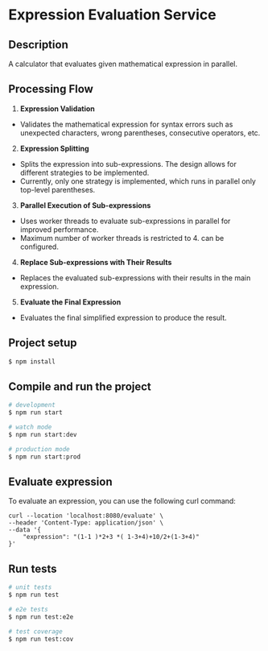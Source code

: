 # Expression Evaluation Service

## Description

A calculator that evaluates given mathematical expression in parallel.

## Processing Flow

1. **Expression Validation**
- Validates the mathematical expression for syntax errors such as unexpected characters, wrong parentheses, consecutive operators, etc.

2. **Expression Splitting**
- Splits the expression into sub-expressions. The design allows for different strategies to be implemented.
- Currently, only one strategy is implemented, which runs in parallel only top-level parentheses.

3. **Parallel Execution of Sub-expressions**
- Uses worker threads to evaluate sub-expressions in parallel for improved performance.
- Maximum number of worker threads is restricted to 4. can be configured.

4. **Replace Sub-expressions with Their Results**
- Replaces the evaluated sub-expressions with their results in the main expression.

5. **Evaluate the Final Expression**
- Evaluates the final simplified expression to produce the result.

## Project setup

```bash
$ npm install
```

## Compile and run the project

```bash
# development
$ npm run start

# watch mode
$ npm run start:dev

# production mode
$ npm run start:prod
```

## Evaluate expression

To evaluate an expression, you can use the following curl command:

```shell
curl --location 'localhost:8080/evaluate' \
--header 'Content-Type: application/json' \
--data '{
    "expression": "(1-1 )*2+3 *( 1-3+4)+10/2+(1-3+4)"
}'
```

## Run tests

```bash
# unit tests
$ npm run test

# e2e tests
$ npm run test:e2e

# test coverage
$ npm run test:cov
```
